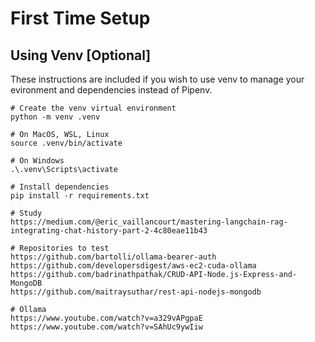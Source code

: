 # First Time Setup

## Using Venv [Optional]

These instructions are included if you wish to use venv to manage your evironment and dependencies instead of Pipenv.

```
# Create the venv virtual environment
python -m venv .venv

# On MacOS, WSL, Linux
source .venv/bin/activate

# On Windows
.\.venv\Scripts\activate

# Install dependencies
pip install -r requirements.txt

# Study
https://medium.com/@eric_vaillancourt/mastering-langchain-rag-integrating-chat-history-part-2-4c80eae11b43

# Repositories to test
https://github.com/bartolli/ollama-bearer-auth
https://github.com/developersdigest/aws-ec2-cuda-ollama
https://github.com/badrinathpathak/CRUD-API-Node.js-Express-and-MongoDB
https://github.com/maitraysuthar/rest-api-nodejs-mongodb

# Ollama
https://www.youtube.com/watch?v=a329vAPgpaE
https://www.youtube.com/watch?v=SAhUc9ywIiw